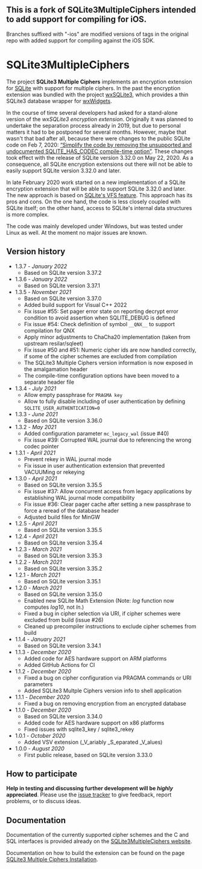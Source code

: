 ## This is a fork of SQLite3MultipleCiphers intended to add support for compiling for iOS.

Branches suffixed with "-ios" are modified versions of tags in the original repo with added support for compiling against the iOS SDK.

# SQLite3MultipleCiphers

The project **SQLite3 Multiple Ciphers** implements an encryption extension for [SQLite](https://www.sqlite.org) with support for multiple ciphers. In the past the encryption extension was bundled with the project [wxSQLite3](https://github.com/utelle/wxsqlite3), which provides a thin SQLite3 database wrapper for [wxWidgets](https://www.wxwidgets.org/).

In the course of time several developers had asked for a stand-alone version of the _wxSQLite3 encryption extension_. Originally it was planned to undertake the separation process already in 2019, but due to personal matters it had to be postponed for several months. However, maybe that wasn't that bad after all, because there were changes to the public SQLite code on Feb 7, 2020: [“Simplify the code by removing the unsupported and undocumented SQLITE_HAS_CODEC compile-time option”](https://www.sqlite.org/src/timeline?c=5a877221ce90e752). These changes took effect with the release of SQLite version 3.32.0 on May 22, 2020. As a consequence, all SQLite encryption extensions out there will not be able to easily support SQLite version 3.32.0 and later.

In late February 2020 work started on a new implementation of a SQLite encryption extension that will be able to support SQLite 3.32.0 and later. The new approach is based on [SQLite's VFS feature](https://www.sqlite.org/vfs.html). This approach has its pros and cons. On the one hand, the code is less closely coupled with SQLite itself; on the other hand, access to SQLite's internal data structures is more complex.

The code was mainly developed under Windows, but was tested under Linux as well. At the moment no major issues are known.

## Version history

* 1.3.7 - *January 2022*
  - Based on SQLite version 3.37.2
* 1.3.6 - *January 2022*
  - Based on SQLite version 3.37.1
* 1.3.5 - *November 2021*
  - Based on SQLite version 3.37.0
  - Added build support for Visual C++ 2022
  - Fix issue #55: Set pager error state on reporting decrypt error condition to avoid assertion when SQLITE_DEBUG is defined
  - Fix issue #54: Check definition of symbol `__QNX__` to support compilation for QNX
  - Apply minor adjustments to ChaCha20 implementation (taken from upstream resilar/sqleet)
  - Fix issue #50 and #51: Numeric cipher ids are now handled correctly, if some of the cipher schemes are excluded from compilation
  - The SQLite3 Multiple Ciphers version information is now exposed in the amalgamation header
  - The compile-time configuration options have been moved to a separate header file
* 1.3.4 - *July 2021*
  - Allow empty passphrase for `PRAGMA key`
  - Allow to fully disable including of user authentication by defining `SQLITE_USER_AUTHENTICATION=0`
* 1.3.3 - *June 2021*
  - Based on SQLite version 3.36.0
* 1.3.2 - *May 2021*
  - Added configuration parameter `mc_legacy_wal` (issue #40)
  - Fix issue #39: Corrupted WAL journal due to referencing the wrong codec pointer
* 1.3.1 - *April 2021*
  - Prevent rekey in WAL journal mode
  - Fix issue in user authentication extension that prevented VACUUMing or rekeying
* 1.3.0 - *April 2021*
  - Based on SQLite version 3.35.5
  - Fix issue #37: Allow concurrent access from legacy applications by establishing WAL journal mode compatibility
  - Fix issue #36: Clear pager cache after setting a new passphrase to force a reread of the database header
  - Adjusted build files for MinGW
* 1.2.5 - *April 2021*
  - Based on SQLite version 3.35.5
* 1.2.4 - *April 2021*
  - Based on SQLite version 3.35.4
* 1.2.3 - *March 2021*
  - Based on SQLite version 3.35.3
* 1.2.2 - *March 2021*
  - Based on SQLite version 3.35.2
* 1.2.1 - *March 2021*
  - Based on SQLite version 3.35.1
* 1.2.0 - *March 2021*
  - Based on SQLite version 3.35.0
  - Enabled new SQLite Math Extension (Note: _log_ function now computes _log10_, not _ln_.)
  - Fixed a bug in cipher selection via URI, if cipher schemes were excluded from build (issue #26)
  - Cleaned up precompiler instructions to exclude cipher schemes from build
* 1.1.4 - *January 2021*
  - Based on SQLite version 3.34.1
* 1.1.3 - *December 2020*
  - Added code for AES hardware support on ARM platforms
  - Added GitHub Actions for CI
* 1.1.2 - *December 2020*
  - Fixed a bug on cipher configuration via PRAGMA commands or URI parameters
  - Added SQLite3 Multple Ciphers version info to shell application
* 1.1.1 - *December 2020*
  - Fixed a bug on removing encryption from an encrypted database
* 1.1.0 - *December 2020*
  - Based on SQLite version 3.34.0
  - Added code for AES hardware support on x86 platforms
  - Fixed issues with sqlite3_key / sqlite3_rekey
* 1.0.1 - *October 2020*
  - Added VSV extension (_V_ariably _S_eparated _V_alues)
* 1.0.0 - *August 2020*
  - First public release, based on SQLite version 3.33.0

## How to participate

**Help in testing and discussing further development will be _highly_ appreciated**. Please use the [issue tracker](https://github.com/utelle/SQLite3MultipleCiphers/issues) to give feedback, report problems, or to discuss ideas.

## Documentation

Documentation of the currently supported cipher schemes and the C and SQL interfaces is provided already on the [SQLite3MultipleCiphers website](https://utelle.github.io/SQLite3MultipleCiphers/).

Documentation on how to build the extension can be found on the page [SQLite3 Multiple Ciphers Installation](https://utelle.github.io/SQLite3MultipleCiphers/docs/installation/install_overview/).
